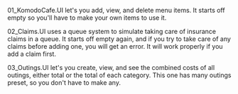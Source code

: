
01_KomodoCafe.UI let's you add, view, and delete menu items. It starts off empty so you'll have to make your own items to use it.

02_Claims.UI uses a queue system to simulate taking care of insurance claims in a queue. It starts off empty again, and if you try to take care
of any claims before adding one, you will get an error. It will work properly if you add a claim first.

03_Outings.UI let's you create, view, and see the combined costs of all outings, either total or the total of each category. This one
has many outings preset, so you don't have to make any. 